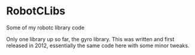 # RobotCLibs
Some of my robotc library code

Only one library up so far, the gyro library.  This was written and first released in 2012, essentially the same code here with some minor tweaks.